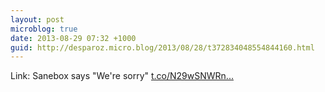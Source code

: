 ```yaml
---
layout: post
microblog: true
date: 2013-08-29 07:32 +1000
guid: http://desparoz.micro.blog/2013/08/28/t372834048554844160.html
---
```

Link: Sanebox says "We're sorry" [t.co/N29wSNWRn...](http://t.co/N29wSNWRns)
